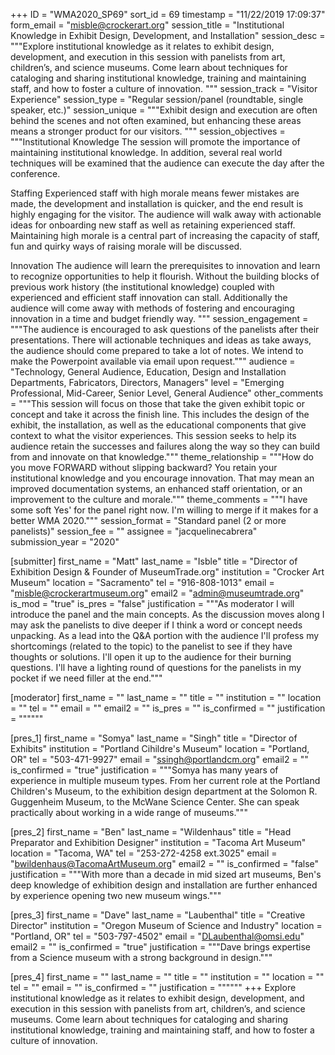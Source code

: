 +++
ID = "WMA2020_SP69"
sort_id = 69
timestamp = "11/22/2019 17:09:37"
form_email = "misble@crockerart.org"
session_title = "Institutional Knowledge in Exhibit Design, Development, and Installation"
session_desc = """Explore institutional knowledge as it relates to exhibit design, development, and execution in this session with panelists from art, children’s, and science museums. Come learn about techniques for cataloging and sharing institutional knowledge, training and maintaining staff, and how to foster a culture of innovation.
"""
session_track = "Visitor Experience"
session_type = "Regular session/panel (roundtable, single speaker, etc.)"
session_unique = """Exhibit design and execution are often behind the scenes and not often examined, but enhancing these areas means a stronger product for our visitors.
"""
session_objectives = """Institutional Knowledge
The session will promote the importance of maintaining institutional knowledge. In addition, several real world techniques will be examined that the audience can execute the day after the conference.

Staffing
Experienced staff with high morale means fewer mistakes are made, the development and installation is quicker, and the end result is highly engaging for the visitor. The audience will walk away with actionable ideas for onboarding new staff as well as retaining experienced staff. Maintaining high morale is a central part of increasing the capacity of staff, fun and quirky ways of raising morale will be discussed.

Innovation
The audience will learn the prerequisites to innovation and learn to recognize opportunities to help it flourish. Without the building blocks of previous work history (the institutional knowledge) coupled with experienced and efficient staff innovation can stall. Additionally the audience will come away with methods of fostering and encouraging innovation in a time and budget friendly way.
"""
session_engagement = """The audience is encouraged to ask questions of the panelists after their presentations. There will actionable techniques and ideas as take aways, the audience should come prepared to take a lot of notes. We intend to make the Powerpoint available via email upon request."""
audience = "Technology, General Audience, Education, Design and Installation Departments, Fabricators, Directors, Managers"
level = "Emerging Professional, Mid-Career, Senior Level, General Audience"
other_comments = """This session will focus on those that take the given exhibit topic or concept and take it across the finish line. This includes the design of the exhibit, the installation, as well as the educational components that give context to what the visitor experiences. This session seeks to help its audience retain the successes and failures along the way so they can build from and innovate on that knowledge."""
theme_relationship = """How do you move FORWARD without slipping backward? You retain your institutional knowledge and you encourage innovation. That may mean an improved documentation systems, an enhanced staff orientation, or an improvement to the culture and morale."""
theme_comments = """I have some soft Yes' for the panel right now. I'm willing to merge if it makes for a better WMA 2020."""
session_format = "Standard panel (2 or more panelists)"
session_fee = ""
assignee = "jacquelinecabrera"
submission_year = "2020"

[submitter]
first_name = "Matt"
last_name = "Isble"
title = "Director of Exhibition Design & Founder of MuseumTrade.org"
institution = "Crocker Art Museum"
location = "Sacramento"
tel = "916-808-1013"
email = "misble@crockerartmuseum.org"
email2 = "admin@museumtrade.org"
is_mod = "true"
is_pres = "false"
justification = """As moderator I will introduce the panel and the main concepts. As the discussion moves along I may ask the panelists to dive deeper if I think a word or concept needs unpacking. As a lead into the Q&A portion with the audience I'll profess my shortcomings (related to the topic) to the panelist to see if they have thoughts or solutions. I'll open it up to the audience for their burning questions. I'll have a lighting round of questions for the panelists in my pocket if we need filler at the end."""

[moderator]
first_name = ""
last_name = ""
title = ""
institution = ""
location = ""
tel = ""
email = ""
email2 = ""
is_pres = ""
is_confirmed = ""
justification = """"""

[pres_1]
first_name = "Somya"
last_name = "Singh"
title = "Director of Exhibits"
institution = "Portland Cihildre's Museum"
location = "Portland, OR"
tel = "503-471-9927"
email = "ssingh@portlandcm.org"
email2 = ""
is_confirmed = "true"
justification = """Somya has many years of experience in multiple museum types. From her current role at the Portland Children's Museum, to the exhibition design department at the Solomon R. Guggenheim Museum, to the McWane Science Center. She can speak practically about working in a wide range of museums."""

[pres_2]
first_name = "Ben"
last_name = "Wildenhaus"
title = "Head Preparator and Exhibition Designer"
institution = "Tacoma Art Museum"
location = "Tacoma, WA"
tel = "253-272-4258 ext.3025"
email = "bwildenhaus@TacomaArtMuseum.org"
email2 = ""
is_confirmed = "false"
justification = """With more than a decade in mid sized art museums, Ben's deep knowledge of exhibition design and installation are further enhanced by experience opening two new museum wings."""

[pres_3]
first_name = "Dave"
last_name = "Laubenthal"
title = "Creative Director"
institution = "Oregon Museum of Science and Industry"
location = "Portland, OR"
tel = "503-797-4502"
email = "DLaubenthal@omsi.edu"
email2 = ""
is_confirmed = "true"
justification = """Dave brings expertise from a Science museum with a strong background in design."""

[pres_4]
first_name = ""
last_name = ""
title = ""
institution = ""
location = ""
tel = ""
email = ""
is_confirmed = ""
justification = """"""
+++
Explore institutional knowledge as it relates to exhibit design, development, and execution in this session with panelists from art, children’s, and science museums. Come learn about techniques for cataloging and sharing institutional knowledge, training and maintaining staff, and how to foster a culture of innovation.
